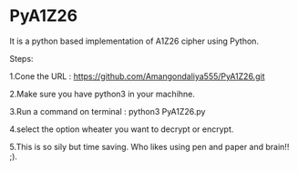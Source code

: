 # PyA1Z26


It is a python based implementation of A1Z26 cipher using Python.

Steps:

1.Cone the URL : https://github.com/Amangondaliya555/PyA1Z26.git

2.Make sure you have python3 in your machihne.

3.Run a command on terminal : python3 PyA1Z26.py

4.select the option wheater you want to decrypt or encrypt.

5.This is so sily but time saving. Who likes using pen and paper and brain!! ;).
